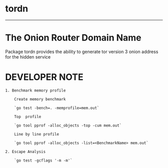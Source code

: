 # tordn
-------------------------------------------------

# The Onion Router Domain Name

Package tordn provides the ability to generate tor version 3 onion address for the hidden service

# DEVELOPER NOTE 
    1. Benchmark memory profile
        
        Create memory benchmark
         
        `go test -bench=. -memprofile=mem.out`
    
        Top  profile
             
        `go tool pprof -alloc_objects -top -cum mem.out`
        
        Line by line profile
        
        `go tool pprof -alloc_objects -list=<BenchmarkName> mem.out`
    
    2. Escape Analysis
        
        `go test -gcflags '-m -m'`

